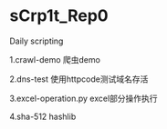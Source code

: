 # sCrp1t_Rep0
Daily scripting

1.crawl-demo 爬虫demo

2.dns-test 使用httpcode测试域名存活

3.excel-operation.py excel部分操作执行

4.sha-512  hashlib
